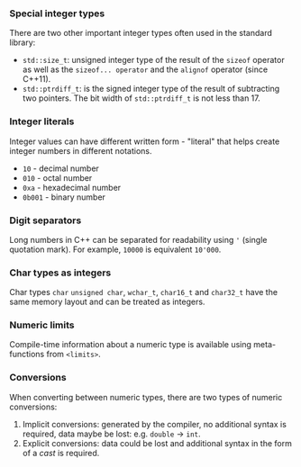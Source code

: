 
### Special integer types

There are two other important integer types often used in the standard library:
- `std::size_t`: unsigned integer type of the result of the `sizeof` operator as well as the `sizeof... operator` and the `alignof` operator (since C++11).
- `std::ptrdiff_t`: is the signed integer type of the result of subtracting two pointers. The bit width of `std::ptrdiff_t` is not less than 17.


### Integer literals

Integer values can have different written form - "literal" that helps create integer numbers in different notations.

- `10` - decimal number
- `010` - octal number
- `0xa` - hexadecimal number
- `0b001` - binary number


### Digit separators

Long numbers in C++ can be separated for readability using `'` (single quotation mark). For example, `10000` is equivalent `10'000`.


### Char types as integers

Char types `char` `unsigned char`, `wchar_t`, `char16_t` and `char32_t` have the same memory layout and can be treated as integers.


### Numeric limits

Compile-time information about a numeric type is available using meta-functions from `<limits>`.


### Conversions

When converting between numeric types, there are two types of numeric conversions:

1. Implicit conversions: generated by the compiler, no additional syntax is required, data maybe be lost: e.g. `double` -> `int`.
2. Explicit conversions: data could be lost and additional syntax in the form of a _cast_ is required.


[fundamental-types]: https://en.cppreference.com/w/cpp/language/types
[numeric-limits]: https://en.cppreference.com/w/cpp/types/numeric_limits

